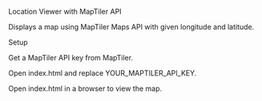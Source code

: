Location Viewer with MapTiler API

Displays a map using MapTiler Maps API with given longitude and latitude.

Setup

Get a MapTiler API key from MapTiler.

Open index.html and replace YOUR_MAPTILER_API_KEY.

Open index.html in a browser to view the map.